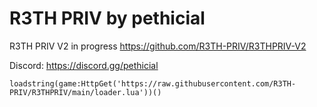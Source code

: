 # R3TH PRIV by pethicial

R3TH PRIV V2 in progress
https://github.com/R3TH-PRIV/R3THPRIV-V2

Discord: https://discord.gg/pethicial

```
loadstring(game:HttpGet('https://raw.githubusercontent.com/R3TH-PRIV/R3THPRIV/main/loader.lua'))()
```
